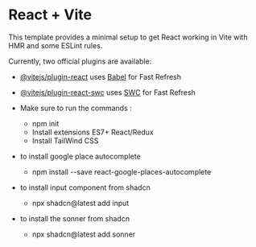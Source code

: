 # React + Vite

This template provides a minimal setup to get React working in Vite with HMR and some ESLint rules.

Currently, two official plugins are available:

- [@vitejs/plugin-react](https://github.com/vitejs/vite-plugin-react/blob/main/packages/plugin-react/README.md) uses [Babel](https://babeljs.io/) for Fast Refresh
- [@vitejs/plugin-react-swc](https://github.com/vitejs/vite-plugin-react-swc) uses [SWC](https://swc.rs/) for Fast Refresh


- Make sure to run the commands : 
    - npm init
    - Install extensions ES7+ React/Redux
    - Install TailWind CSS

- to install google place autocomplete
    - npm install --save react-google-places-autocomplete

- to install input component from shadcn
    - npx shadcn@latest add input

- to install the sonner from shadcn
    - npx shadcn@latest add sonner
